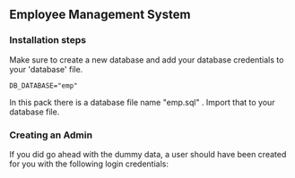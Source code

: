 ## Employee Management System

### Installation steps 
Make sure to create a new database and add your database credentials to your 'database' file.

`DB_DATABASE="emp"`

In this pack there is a database file name "emp.sql" . Import that to your database file.

### Creating an Admin 

If you did go ahead with the dummy data, a user should have been created for you with the following login credentials:

